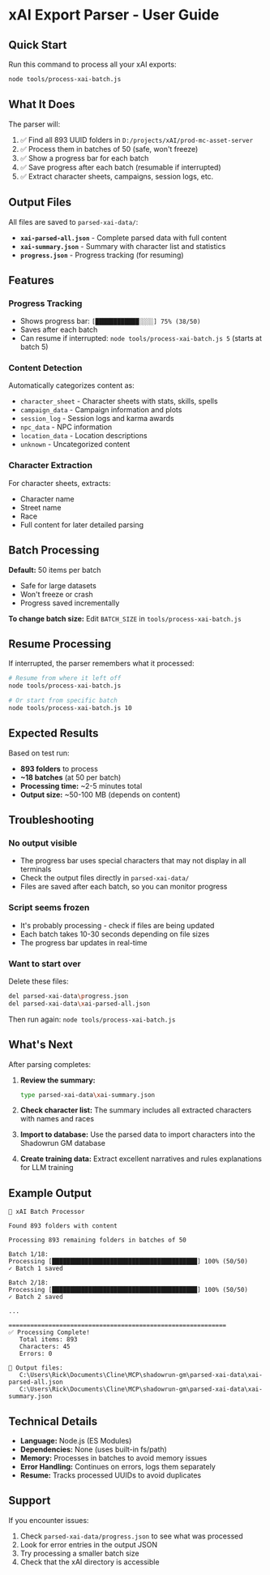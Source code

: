 # xAI Export Parser - User Guide

## Quick Start

Run this command to process all your xAI exports:

```bash
node tools/process-xai-batch.js
```

## What It Does

The parser will:
1. ✅ Find all 893 UUID folders in `D:/projects/xAI/prod-mc-asset-server`
2. ✅ Process them in batches of 50 (safe, won't freeze)
3. ✅ Show a progress bar for each batch
4. ✅ Save progress after each batch (resumable if interrupted)
5. ✅ Extract character sheets, campaigns, session logs, etc.

## Output Files

All files are saved to `parsed-xai-data/`:

- **`xai-parsed-all.json`** - Complete parsed data with full content
- **`xai-summary.json`** - Summary with character list and statistics
- **`progress.json`** - Progress tracking (for resuming)

## Features

### Progress Tracking
- Shows progress bar: `[████████████░░░░] 75% (38/50)`
- Saves after each batch
- Can resume if interrupted: `node tools/process-xai-batch.js 5` (starts at batch 5)

### Content Detection
Automatically categorizes content as:
- `character_sheet` - Character sheets with stats, skills, spells
- `campaign_data` - Campaign information and plots
- `session_log` - Session logs and karma awards
- `npc_data` - NPC information
- `location_data` - Location descriptions
- `unknown` - Uncategorized content

### Character Extraction
For character sheets, extracts:
- Character name
- Street name
- Race
- Full content for later detailed parsing

## Batch Processing

**Default:** 50 items per batch
- Safe for large datasets
- Won't freeze or crash
- Progress saved incrementally

**To change batch size:** Edit `BATCH_SIZE` in `tools/process-xai-batch.js`

## Resume Processing

If interrupted, the parser remembers what it processed:

```bash
# Resume from where it left off
node tools/process-xai-batch.js

# Or start from specific batch
node tools/process-xai-batch.js 10
```

## Expected Results

Based on test run:
- **893 folders** to process
- **~18 batches** (at 50 per batch)
- **Processing time:** ~2-5 minutes total
- **Output size:** ~50-100 MB (depends on content)

## Troubleshooting

### No output visible
- The progress bar uses special characters that may not display in all terminals
- Check the output files directly in `parsed-xai-data/`
- Files are saved after each batch, so you can monitor progress

### Script seems frozen
- It's probably processing - check if files are being updated
- Each batch takes 10-30 seconds depending on file sizes
- The progress bar updates in real-time

### Want to start over
Delete these files:
```bash
del parsed-xai-data\progress.json
del parsed-xai-data\xai-parsed-all.json
```

Then run again: `node tools/process-xai-batch.js`

## What's Next

After parsing completes:

1. **Review the summary:**
   ```bash
   type parsed-xai-data\xai-summary.json
   ```

2. **Check character list:**
   The summary includes all extracted characters with names and races

3. **Import to database:**
   Use the parsed data to import characters into the Shadowrun GM database

4. **Create training data:**
   Extract excellent narratives and rules explanations for LLM training

## Example Output

```
🔄 xAI Batch Processor

Found 893 folders with content

Processing 893 remaining folders in batches of 50

Batch 1/18:
Processing [████████████████████████████████████████] 100% (50/50)
✓ Batch 1 saved

Batch 2/18:
Processing [████████████████████████████████████████] 100% (50/50)
✓ Batch 2 saved

...

============================================================
✅ Processing Complete!
   Total items: 893
   Characters: 45
   Errors: 0

📁 Output files:
   C:\Users\Rick\Documents\Cline\MCP\shadowrun-gm\parsed-xai-data\xai-parsed-all.json
   C:\Users\Rick\Documents\Cline\MCP\shadowrun-gm\parsed-xai-data\xai-summary.json
```

## Technical Details

- **Language:** Node.js (ES Modules)
- **Dependencies:** None (uses built-in fs/path)
- **Memory:** Processes in batches to avoid memory issues
- **Error Handling:** Continues on errors, logs them separately
- **Resume:** Tracks processed UUIDs to avoid duplicates

## Support

If you encounter issues:
1. Check `parsed-xai-data/progress.json` to see what was processed
2. Look for error entries in the output JSON
3. Try processing a smaller batch size
4. Check that the xAI directory is accessible
